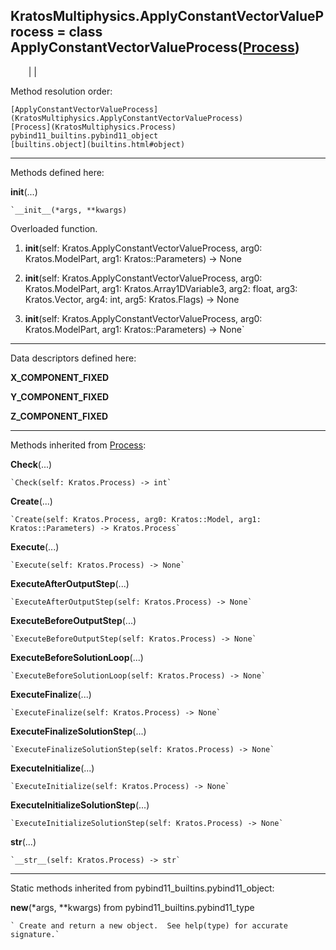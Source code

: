   
**KratosMultiphysics.ApplyConstantVectorValueProcess** = class
ApplyConstantVectorValueProcess([Process](KratosMultiphysics.Process))  
---  
`    `|   |

Method resolution order:

    [ApplyConstantVectorValueProcess](KratosMultiphysics.ApplyConstantVectorValueProcess)
    [Process](KratosMultiphysics.Process)
    pybind11_builtins.pybind11_object
    [builtins.object](builtins.html#object)

* * *

Methods defined here:  

**__init__**(...)

    `__init__(*args, **kwargs)  
Overloaded  function.  
  
1. __init__(self: Kratos.ApplyConstantVectorValueProcess, arg0: Kratos.ModelPart, arg1: Kratos::Parameters) -> None  
  
2. __init__(self: Kratos.ApplyConstantVectorValueProcess, arg0: Kratos.ModelPart, arg1: Kratos.Array1DVariable3, arg2: float, arg3: Kratos.Vector, arg4: int, arg5: Kratos.Flags) -> None  
  
3. __init__(self: Kratos.ApplyConstantVectorValueProcess, arg0: Kratos.ModelPart, arg1: Kratos::Parameters) -> None`

* * *

Data descriptors defined here:  

**X_COMPONENT_FIXED**

**Y_COMPONENT_FIXED**

**Z_COMPONENT_FIXED**

* * *

Methods inherited from [Process](KratosMultiphysics.Process):  

**Check**(...)

    `Check(self: Kratos.Process) -> int`

**Create**(...)

    `Create(self: Kratos.Process, arg0: Kratos::Model, arg1: Kratos::Parameters) -> Kratos.Process`

**Execute**(...)

    `Execute(self: Kratos.Process) -> None`

**ExecuteAfterOutputStep**(...)

    `ExecuteAfterOutputStep(self: Kratos.Process) -> None`

**ExecuteBeforeOutputStep**(...)

    `ExecuteBeforeOutputStep(self: Kratos.Process) -> None`

**ExecuteBeforeSolutionLoop**(...)

    `ExecuteBeforeSolutionLoop(self: Kratos.Process) -> None`

**ExecuteFinalize**(...)

    `ExecuteFinalize(self: Kratos.Process) -> None`

**ExecuteFinalizeSolutionStep**(...)

    `ExecuteFinalizeSolutionStep(self: Kratos.Process) -> None`

**ExecuteInitialize**(...)

    `ExecuteInitialize(self: Kratos.Process) -> None`

**ExecuteInitializeSolutionStep**(...)

    `ExecuteInitializeSolutionStep(self: Kratos.Process) -> None`

**__str__**(...)

    `__str__(self: Kratos.Process) -> str`

* * *

Static methods inherited from pybind11_builtins.pybind11_object:  

**__new__**(*args, **kwargs) from pybind11_builtins.pybind11_type

    ` Create and return a new object.  See help(type) for accurate signature.`

